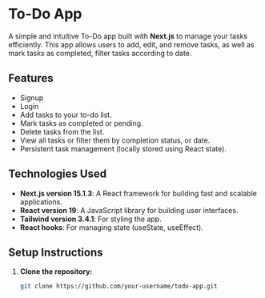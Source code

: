 # To-Do App

A simple and intuitive To-Do app built with **Next.js** to manage your tasks efficiently. This app allows users to add, edit, and remove tasks, as well as mark 
tasks as completed, filter tasks according to date.

## Features
- Signup
- Login
- Add tasks to your to-do list.
- Mark tasks as completed or pending.
- Delete tasks from the list.
- View all tasks or filter them by completion status, or date.
- Persistent task management (locally stored using React state).

## Technologies Used

- **Next.js version 15.1.3**: A React framework for building fast and scalable applications.
- **React version 19**: A JavaScript library for building user interfaces.
- **Tailwind version 3.4.1**: For styling the app.
- **React hooks**: For managing state (useState, useEffect).

## Setup Instructions

1. **Clone the repository:**

   ```bash
   git clone https://github.com/your-username/todo-app.git
